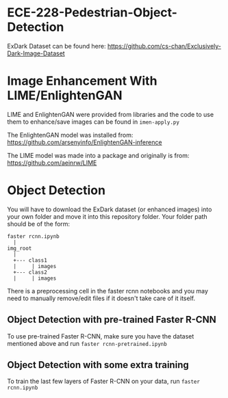 # ECE-228-Pedestrian-Object-Detection

ExDark Dataset can be found here: https://github.com/cs-chan/Exclusively-Dark-Image-Dataset

# Image Enhancement With LIME/EnlightenGAN
LIME and EnlightenGAN were provided from libraries and the code to use them to enhance/save images can be found in ```imen-apply.py```

The EnlightenGAN model was installed from: https://github.com/arsenyinfo/EnlightenGAN-inference

The LIME model was made into a package and originally is from: https://github.com/aeinrw/LIME

# Object Detection
You will have to download the ExDark dataset (or enhanced images) into your own folder and move it into this repository folder.
Your folder path should be of the form:
```
faster rcnn.ipynb
  |
img_root
  |
  +--- class1
  |     | images
  +--- class2
  |     | images
```
There is a preprocessing cell in the faster rcnn notebooks and you may need to manually remove/edit files if it doesn't take care of it itself.

## Object Detection with pre-trained Faster R-CNN
To use pre-trained Faster R-CNN, make sure you have the dataset mentioned above and run ```faster rcnn-pretrained.ipynb```

## Object Detection with some extra training
To train the last few layers of Faster R-CNN on your data, run ```faster rcnn.ipynb```
